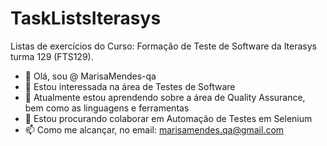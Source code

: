 # TaskListsIterasys
Listas de exercícios do Curso: Formação de Teste de Software da Iterasys turma 129 (FTS129).

- 👋 Olá, sou @ MarisaMendes-qa
- 👀 Estou interessada na área de Testes de Software
- 🌱 Atualmente estou aprendendo sobre a área de Quality Assurance, bem como as linguagens e ferramentas
- 💞️ Estou procurando colaborar em Automação de Testes em Selenium
- 📫 Como me alcançar, no email: marisamendes.qa@gmail.com
